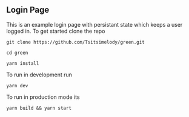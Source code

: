 ## Login Page

This is an example login page with persistant state which keeps a user logged in. To get started clone the repo 

`git clone https://github.com/Tsitsimelody/green.git`

`cd green`

`yarn install`

To run in development run 

`yarn dev`

To run in production mode its 

`yarn build && yarn start` 

